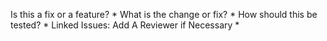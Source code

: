 Is this a fix or a feature?
* 
What is the change or fix?
* 
How should this be tested?
* 
Linked Issues:
Add A Reviewer if Necessary
*
